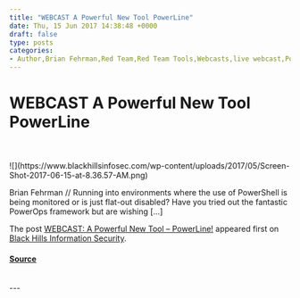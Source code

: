 ```yaml
---
title: "WEBCAST A Powerful New Tool PowerLine"
date: Thu, 15 Jun 2017 14:38:48 +0000
draft: false
type: posts
categories: 
- Author,Brian Fehrman,Red Team,Red Team Tools,Webcasts,live webcast,PowerLine,PowerOps framework,webcast
---
```

# WEBCAST A Powerful New Tool PowerLine

<br/>

<br/>
![](https://www.blackhillsinfosec.com/wp-content/uploads/2017/05/Screen-Shot-2017-06-15-at-8.36.57-AM.png)

Brian Fehrman // Running into environments where the use of PowerShell is being monitored or is just flat-out disabled? Have you tried out the fantastic PowerOps framework but are wishing \[…\]

The post [WEBCAST: A Powerful New Tool – PowerLine!](https://www.blackhillsinfosec.com/__trashed/) appeared first on [Black Hills Information Security](https://www.blackhillsinfosec.com).

#### [Source](https://www.blackhillsinfosec.com/__trashed/)

<br/>
---
